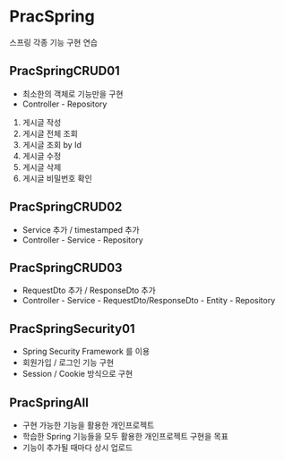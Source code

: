 # PracSpring
스프링 각종 기능 구현 연습



## PracSpringCRUD01
- 최소한의 객체로 기능만을 구현
- Controller - Repository
1. 게시글 작성
2. 게시글 전체 조회
3. 게시글 조회 by Id
4. 게시글 수정
5. 게시글 삭제
6. 게시글 비밀번호 확인


## PracSpringCRUD02
- Service 추가 / timestamped 추가
- Controller - Service - Repository


## PracSpringCRUD03
- RequestDto 추가 / ResponseDto 추가
- Controller - Service - RequestDto/ResponseDto - Entity - Repository


## PracSpringSecurity01
- Spring Security Framework 를 이용
- 회원가입 / 로그인 기능 구현
- Session / Cookie 방식으로 구현


## PracSpringAll
- 구현 가능한 기능을 활용한 개인프로젝트
- 학습한 Spring 기능들을 모두 활용한 개인프로젝트 구현을 목표
- 기능이 추가될 때마다 상시 업로드
